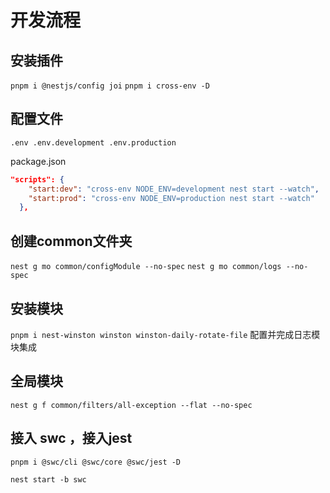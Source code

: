 # 开发流程

## 安装插件

`pnpm i @nestjs/config joi`
`pnpm i cross-env -D`

## 配置文件

`.env .env.development .env.production`

package.json

```json
"scripts": {
    "start:dev": "cross-env NODE_ENV=development nest start --watch",
    "start:prod": "cross-env NODE_ENV=production nest start --watch"
  },
```

## 创建common文件夹

`nest g mo common/configModule --no-spec`
`nest g mo common/logs --no-spec`

## 安装模块

`pnpm i nest-winston winston winston-daily-rotate-file`
配置并完成日志模块集成

## 全局模块

`nest g f common/filters/all-exception --flat --no-spec`

## 接入 swc ，接入jest

`pnpm i @swc/cli @swc/core @swc/jest -D`

`nest start -b swc`
